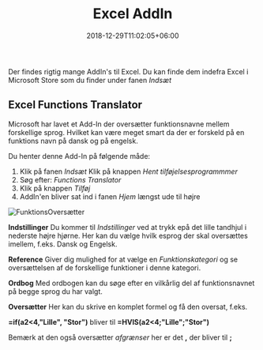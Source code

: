 ﻿---
title: "Excel AddIn"
date: 2018-12-29T11:02:05+06:00
weight: 6
draft: false
---

Der findes rigtig mange AddIn's til Excel.
Du kan finde dem indefra Excel i Microsoft Store som du finder under fanen *Indsæt*

## Excel Functions Translator
Microsoft har lavet et Add-In der oversætter funktionsnavne mellem forskellige sprog. Hvilket kan være meget smart da der er forskeld på en funktions navn på dansk og på engelsk.

Du henter denne Add-In på følgende måde:

1. Klik på fanen *Indsæt* Klik på knappen *Hent tilføjelsesprogrammmer*
2. Søg efter: *Functions Translator*
3. Klik på knappen *Tilføj*
4. AddIn'en bliver sat ind i fanen *Hjem* længst ude til højre

![FunktionsOversætter](Image/FunktionsOvers%C3%A6tter.JPG)

**Indstillinger**
Du kommer til *Indstillinger* ved at trykk epå det lille tandhjul i nederste højre hjørne. Her kan du vælge hvilk esprog der skal oversættes imellem, f.eks. Dansk og Engelsk.

**Reference**
Giver dig mulighed for at vælge en *Funktionskategori* og se oversættelsen af de forskellige funktioner i denne kategori.

**Ordbog**
Med ordbogen kan du søge efter en vilkårlig del af funktionsnavnet på begge sprog du har valgt. 

**Oversætter**
Her kan du skrive en komplet formel og få den oversat, f.eks.

**=if(a2<4,"Lille", "Stor")** bliver til **=HVIS(a2<4;"Lille";"Stor")**

Bemærk at den også oversætter *afgrænser* her er det **,** der bliver til **;**
